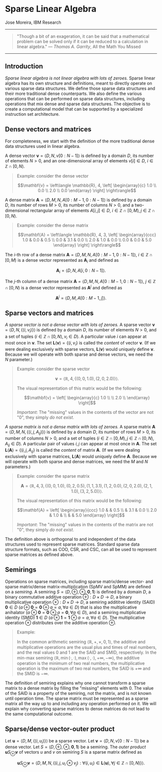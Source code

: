 # Sparse Linear Algebra

Jose Moreira, IBM Research

---
> "Though a bit of an exageration, it can be said that a mathematical problem can be solved only if it can be reduced to a calculation in linear algebra." — *Thomas A. Garrity*, All the Math You Missed
---

## Introduction

*Sparse linear algebra is not linear algebra with lots of zeroes.*
Sparse linear algebra has its own structure and definitions, meant to directly operate on various sparse data structures.
We define those sparse data structures and their more traditional dense counterparts.
We also define the various operations that can be performed on sparse data structures, including operations that
mix dense and sparse data structures.
The objective is to create a computational model that can be supported by a specialized instruction set architecture.

## Dense vectors and matrices
For completeness, we start with the definition of the more traditional dense data structures used in linear algebra.

A dense vector $`\mathbf{v} = \left\langle D, N, v[0:N-1] \right\rangle`$ is defined
by a domain $D$, its number of elements $N > 0$, and an one-dimensional
array of elements $v[i] \in D$, $i \in \mathbb{Z} \cap [0,N)$.

> Example: consider the dense vector
> ```math
> \mathbf{v} = \left\langle \mathbb{R}, 4,
> \left[
> \begin{array}{c}
> 1.0   \\
> 0.0   \\
> 2.0   \\
> 0.0   
> \end{array}
> \right]
> \right\rangle
> ```

A dense matrix $`\mathbf{A} = \left\langle D, M, N, A[0:M-1,0:N-1] \right\rangle`$ is defined
by a domain $D$, its number of rows $M > 0$, its number of columns $N > 0$, and a two-dimensional
rectangular array of elements $A[i,j] \in D$, $i \in \mathbb{Z} \cap [0,M), j \in \mathbb{Z} \cap [0,N)$.

> Example: consider the dense matrix
> ```math
> \mathbf{A} = \left\langle \mathbb{R}, 4, 3,
> \left[
> \begin{array}{ccc}
> 1.0   & 0.0  & 0.5   \\
> 0.0   & 3.1  & 0.0   \\
> 2.0   & 1.0  & 0.0   \\
> 0.0   & 0.0  & 5.0
> \end{array}
> \right]
> \right\rangle
> ```

The $i$-th row of a dense matrix $\mathbf{A} = \left\langle D, M, N, A[0:M-1,0:N-1] \right\rangle$, $i \in \mathbb{Z} \cap [0,M)$ 
is a dense vector represented as $\mathbf{A}_i$ and defined as
```math
\mathbf{A}_i = \left\langle D, N, A[i, 0:N-1] \right\rangle.
```

The $j$-th column of a dense matrix $\mathbf{A} = \left\langle D, M, N, A[0:M-1,0:N-1] \right\rangle$, $j \in \mathbb{Z} \cap [0,N)$ 
is a dense vector represented as $\mathbf{A}^j$ and defined as
```math
\mathbf{A}^j = \left\langle D, M, A[0:M-1, j] \right\rangle.
```

## Sparse vectors and matrices
*A sparse vector is not a dense vector with lots of zeroes.*
A sparse vector $`\mathbf{v} = \left\langle D, N, \{(i,v_{i})\} \right\rangle`$ is defined by
a domain $D$, its number of elements $N > 0$, and a set of tuples
$(i \in \mathbb{Z} \cap [0,N), v_{i} \in D)$.
A particular value $i$ can appear at most once in $\mathbf{v}$. 
The set $`\mathbf{L}(\mathbf{v}) = \{(i,v_{i}\}`$ is called the *content* of vector $\mathbf{v}$.
(If we were dealing exclusively with sparse vectors, $\mathbf{L}(\mathbf{v})$ would uniquely define $\mathbf{v}$.
Because we will operate with both sparse and dense vectors, we need the $N$ parameter.)

> Example: consider the sparse vector
> ```math
> \mathbf{v} = \left\langle \mathbb{R}, 4, \left\{ (0, 0, 1.0), (2, 0, 2.0) \right\} \right\rangle.
> ```
> The visual representation of this matrix would be the following:
> ```math
> \mathbf{v} = 
> \left[
> \begin{array}{c}
> 1.0   \\
>       \\
> 2.0   \\
>       
> \end{array}
> \right]
> ```
> *Important*: The "missing" values in the contents of the vector are not "0", they simply *do not exist*.

*A sparse matrix is not a dense matrix with lots of zeroes.*
A sparse matrix $`\mathbf{A} = \left\langle D, M, N, \{(i,j,A_{ij})\} \right\rangle`$ is defined by
a domain $D$, its number of rows $M > 0$, its number of columns $N > 0$, and a set of tuples
$(i \in \mathbb{Z} \cap [0,M), j \in \mathbb{Z} \cap [0,N), A_{ij} \in D)$.
A particular pair of values $i,j$ can appear at most once in $\mathbf{A}$. 
The set $`\mathbf{L}(\mathbf{A}) = \{(i,j,A_{ij}\}`$ is called the *content* of matrix $\mathbf{A}$.
(If we were dealing exclusively with sparse matrices, $\mathbf{L}(\mathbf{A})$ would uniquely define $\mathbf{A}$.
Because we will operate with both sparse and dense matrices, we need the $M$ and $N$ parameters.)

> Example: consider the sparse matrix
> ```math
> \mathbf{A} = \left\langle \mathbb{R}, 4, 3, \left\{ (0, 0, 1.0), (0, 2, 0.5), (1, 1, 3.1), (1, 2, 0.0), (2, 0, 2.0), (2, 1, 1.0), (3,2, 5.0) \right\} \right\rangle.
> ```
> The visual representation of this matrix would be the following:
> ```math
> \mathbf{A} = 
> \left[
> \begin{array}{ccc}
> 1.0   &      & 0.5   \\
>       & 3.1  & 0.0   \\
> 2.0   & 1.0  &       \\
>       &      & 5.0
> \end{array}
> \right]
> ```
> *Important*: The "missing" values in the contents of the matrix are not "0", they simply *do not exist*.

The definition above is orthogonal to and independent of the data structures used to represent sparse matrices.
Standard sparse data structure formats, such as COO, CSR, and CSC, can all be used to represent sparse matrices as defined above.

## Semirings

Operations on sparse matrices, including sparse matrix/dense vector- and sparse matrix/dense matrix-multiplication (SpMV and SpMM) are defined on a *semiring*.
A semiring $`S = \left\langle D, \oplus, \otimes, \mathbf{0}, \mathbf{1} \right\rangle`$ is defined by a domain $D$, 
a binary commutative additive operation $\oplus : D \times D \rightarrow D$, a binary multiplicative operation $\otimes: D \times D \rightarrow D$, a semiring addititve identity (SAID) $\mathbf{0} \in D$ ($a \oplus \mathbf{0} = \mathbf{0} \oplus a = a, \forall a \in D$)
that is also the multiplicative anihalator ($a \otimes \mathbf{0} = \mathbf{0} \otimes a = \mathbf{0}, \forall a \in D$), and a semiring multiplicative identity (SMID) $\mathbf{1} \in D$ ($a \otimes \mathbf{1} = \mathbf{1} \otimes a = a, \forall a \in D$).
The multiplicative operation $\otimes$ distributes over the additive operation $\oplus$.

> Example:
> 
> In the common arithmetic semiring $`\left\langle \mathbb{R}, +, \times, 0, 1 \right\rangle`$, the additive and multiplicative operations are the usual plus and times of real numbers, and the real values 0 and 1 are the SAID and SMID, respectively.
> In the min-max semiring $`\left\langle \mathbb{R}, \min(\cdot,\cdot), \max(\cdot,\cdot), +\infty, -\infty \right\rangle`$, the additive operation is the minimum of two real numbers, 
> the multiplicative operation is the maximum of two real numbers, the SAID is $+\infty$ and the SMID is $-\infty$.

The definition of semiring explains why one cannot transform a sparse matrix to a dense matrix by filling the "missing" elements with 0.
The value of the SAID is a property of the semiring, not the matrix, and is not known until operation time. The sparse matrix must be represented as a sparse matrix all the way up to and including any operation performed on it. We will explain why converting sparse matrices to dense matrices do not lead to the same computational outcome.

## Sparse/dense vector-outer product

Let $`\mathbf{u} = \left\langle D, M, \{(i,u_{i})\} \right\rangle`$ be a sparse vector.
Let $`\mathbf{v} = \left\langle D, N, v[0:N-1] \right\rangle`$ be a dense vector.
Let $`S = \left\langle D, \oplus, \otimes, \mathbf{0}, \mathbf{1} \right\rangle`$ be a semiring.
The *outer product* $\mathbf{u} S_{\otimes} \mathbf{v}$ of vectors $u$ and $v$ on semiring $S$ is a 
sparse matrix defined as
```math
\mathbf{u} S_{\otimes} \mathbf{v} = \left\langle D, M, N, \{(i, j, u_{i} \otimes v_{j}) : \forall (i,u_{i}) \in \mathbf{L}(\mathbf{u}), \forall j \in \mathbb{Z} \cap [0,N) \} \right\rangle.
```

